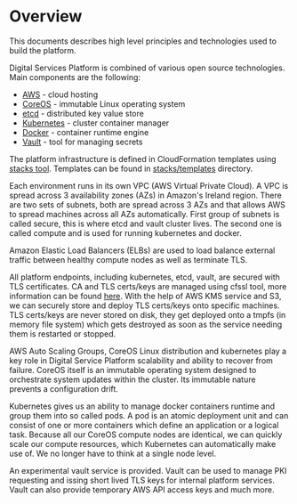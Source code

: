 # Overview

This documents describes high level principles and technologies used to build
the platform.

Digital Services Platform is combined of various open source technologies. Main
components are the following:

* [AWS](https://aws.amazon.com) - cloud hosting
* [CoreOS](https://coreos.com/) - immutable Linux operating system
* [etcd](https://coreos.com/etcd/) - distributed key value store
* [Kubernetes](https://kubernetes.io) - cluster container manager
* [Docker](https://www.docker.com/) - container runtime engine
* [Vault](https://vaultproject.io/) - tool for managing secrets

The platform infrastructure is defined in CloudFormation templates using
[stacks tool](https://github.com/State/stacks). Templates can be found in
[stacks/templates](../stacks/templates) directory.

Each environment runs in its own VPC (AWS Virtual Private Cloud). A VPC is
spread across 3 availability zones (AZs) in Amazon's Ireland region. There are
two sets of subnets, both are spread across 3 AZs and that allows AWS to spread
machines across all AZs automatically. First group of subnets is called secure,
this is where etcd and vault cluster lives. The second one is called compute
and is used for running kubernetes and docker.

Amazon Elastic Load Balancers (ELBs) are used to load balance external traffic
between healthy compute nodes as well as terminate TLS.

All platform endpoints, including kubernetes, etcd, vault, are secured with TLS
certificates. CA and TLS certs/keys are managed using cfssl tool, more
information can be found [here](ca_tls.md). With the help of AWS KMS service and
S3, we can securely store and deploy TLS certs/keys onto specific machines. TLS
certs/keys are never stored on disk, they get deployed onto a tmpfs (in memory
file system) which gets destroyed as soon as the service needing them is
restarted or stopped.

AWS Auto Scaling Groups, CoreOS Linux distribution and kubernetes play a key
role in Digital Service Platform scalability and ability to recover from
failure. CoreOS itself is an immutable operating system designed to orchestrate
system updates within the cluster. Its immutable nature prevents a
configuration drift.

Kubernetes gives us an ability to manage docker containers runtime and group
them into so called pods. A pod is an atomic deployment unit and can consist of
one or more containers which define an application or a logical task. Because
all our CoreOS compute nodes are identical, we can quickly scale our compute
resources, which Kubernetes can automatically make use of. We no longer have to
think at a single node level.

An experimental vault service is provided. Vault can be used to manage PKI
requesting and issing short lived TLS keys for internal platform services.
Vault can also provide temporary AWS API access keys and much more.

